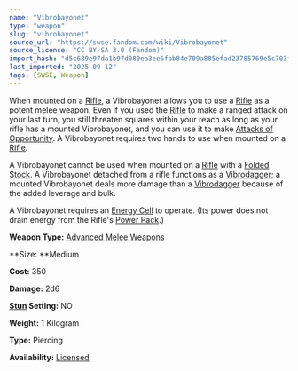 ```yaml
---
name: "Vibrobayonet"
type: "weapon"
slug: "vibrobayonet"
source_url: "https://swse.fandom.com/wiki/Vibrobayonet"
source_license: "CC BY-SA 3.0 (Fandom)"
import_hash: "d5c689e97da1b97d080ea3ee6fbb84e709a885efad23785769e5c703f4928727"
last_imported: "2025-09-12"
tags: [SWSE, Weapon]
---
```

When mounted on a [Rifle](https://swse.fandom.com/wiki/Rifles), a Vibrobayonet allows you to use a [Rifle](https://swse.fandom.com/wiki/Rifles) as a potent melee weapon. Even if you used the [Rifle](https://swse.fandom.com/wiki/Rifles) to make a ranged attack on your last turn, you still threaten squares within your reach as long as your rifle has a mounted Vibrobayonet, and you can use it to make [Attacks of Opportunity](https://swse.fandom.com/wiki/Attacks_of_Opportunity). A Vibrobayonet requires two hands to use when mounted on a [Rifle](https://swse.fandom.com/wiki/Rifle).

A Vibrobayonet cannot be used when mounted on a [Rifle](https://swse.fandom.com/wiki/Rifles) with a [Folded Stock](https://swse.fandom.com/wiki/Folded_Stock). A Vibrobayonet detached from a rifle functions as a [Vibrodagger](https://swse.fandom.com/wiki/Vibrodagger); a mounted Vibrobayonet deals more damage than a [Vibrodagger](https://swse.fandom.com/wiki/Vibrodagger) because of the added leverage and bulk.

A Vibrobayonet requires an [Energy Cell](https://swse.fandom.com/wiki/Energy_Cell) to operate. (Its power does not drain energy from the Rifle's [Power Pack](https://swse.fandom.com/wiki/Power_Pack).)

**Weapon Type:** [Advanced Melee Weapons](https://swse.fandom.com/wiki/Advanced_Melee_Weapons)

**Size: **Medium

**Cost:** 350

**Damage:** 2d6

**[Stun](https://swse.fandom.com/wiki/Stun) Setting:** NO

**Weight:** 1 Kilogram

**Type:** Piercing

**Availability:** [Licensed](https://swse.fandom.com/wiki/Licensed)
